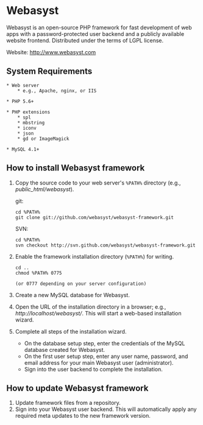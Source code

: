 # Webasyst #

Webasyst is an open-source PHP framework for fast development of web apps with a password-protected user backend and a publicly available website frontend.
Distributed under the terms of LGPL license.

Website: http://www.webasyst.com

## System Requirements ##

	* Web server
		* e.g., Apache, nginx, or IIS
		
	* PHP 5.6+
 
	* PHP extensions
		* spl
		* mbstring
		* iconv
		* json
		* gd or ImageMagick

	* MySQL 4.1+


## How to install Webasyst framework ##

1. Copy the source code to your web server's `%PATH%` directory (e.g., *public_html/webasyst*).

	git:
	```
	cd %PATH%
	git clone git://github.com/webasyst/webasyst-framework.git
	```

	SVN:
	```
	cd %PATH%
	svn checkout http://svn.github.com/webasyst/webasyst-framework.git
	```

2. Enable the framework installation directory (`%PATH%`) for writing.
	```
	cd ..
	chmod %PATH% 0775
	
	(or 0777 depending on your server configuration)
	```

3. Create a new MySQL database for Webasyst.

4. Open the URL of the installation directory in a browser; e.g., *http://localhost/webasyst/*. This will start a web-based installation wizard.

5. Complete all steps of the installation wizard.
    * On the database setup step, enter the credentials of the MySQL database created for Webasyst.
    * On the first user setup step, enter any user name, password, and email address for your main Webasyst user (administrator).
    * Sign into the user backend to complete the installation.

## How to update Webasyst framework ##

1. Update framework files from a repository.
2. Sign into your Webasyst user backend. This will automatically apply any required meta updates to the new framework version.
